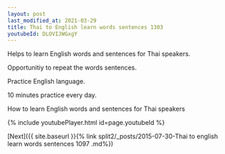 ```yaml
---
layout: post
last_modified_at: 2021-03-29
title: Thai to English learn words sentences 1303 
youtubeId: DLOVIJWGxgY
---
```

 
 
Helps to learn English words and sentences for Thai speakers.

Opportunitiy to repeat the words sentences. 

Practice English language. 
 
10 minutes practice every day. 
 
How to learn English words and sentences for Thai speakers 
 
{% include youtubePlayer.html id=page.youtubeId %}
 
 
[Next]({{ site.baseurl }}{% link  split2/_posts/2015-07-30-Thai to english learn words sentences 1097 .md%})
 
